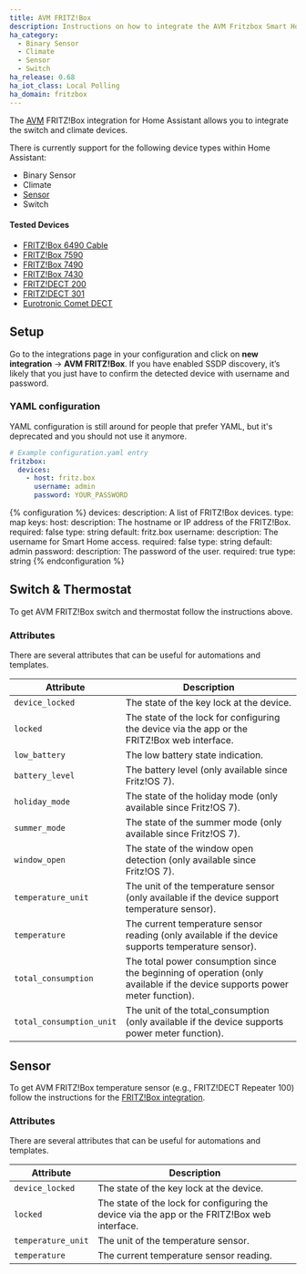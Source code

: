 ```yaml
---
title: AVM FRITZ!Box
description: Instructions on how to integrate the AVM Fritzbox Smart Home components.
ha_category:
  - Binary Sensor
  - Climate
  - Sensor
  - Switch
ha_release: 0.68
ha_iot_class: Local Polling
ha_domain: fritzbox
---
```


The [AVM](https://en.avm.de) FRITZ!Box integration for Home Assistant allows you to integrate the switch and climate devices.

There is currently support for the following device types within Home Assistant:

- Binary Sensor
- Climate
- [Sensor](#sensor)
- Switch

#### Tested Devices

- [FRITZ!Box 6490 Cable](https://en.avm.de/products/fritzbox/fritzbox-6490-cable/)
- [FRITZ!Box 7590](https://en.avm.de/products/fritzbox/fritzbox-7590/)
- [FRITZ!Box 7490](https://en.avm.de/products/fritzbox/fritzbox-7490/)
- [FRITZ!Box 7430](https://en.avm.de/products/fritzbox/fritzbox-7430/)
- [FRITZ!DECT 200](https://en.avm.de/products/fritzdect/fritzdect-200/)
- [FRITZ!DECT 301](https://en.avm.de/products/fritzdect/fritzdect-301/)
- [Eurotronic Comet DECT](https://eurotronic.org/produkte/elektronische-heizkoerperthermostate/sparmatic-comet/)

## Setup

Go to the integrations page in your configuration and click on **new integration** -> **AVM FRITZ!Box**. If you have enabled SSDP discovery, it’s likely that you just have to confirm the detected device with username and password.

### YAML configuration

YAML configuration is still around for people that prefer YAML, but it's deprecated and you should not use it anymore.

```yaml
# Example configuration.yaml entry
fritzbox:
  devices:
    - host: fritz.box
      username: admin
      password: YOUR_PASSWORD
```

{% configuration %}
devices:
  description: A list of FRITZ!Box devices.
  type: map
  keys:
  host:
    description: The hostname or IP address of the FRITZ!Box.
    required: false
    type: string
    default: fritz.box
  username:
    description: The username for Smart Home access.
    required: false
    type: string
    default: admin
  password:
    description: The password of the user.
    required: true
    type: string
{% endconfiguration %}

## Switch & Thermostat

To get AVM FRITZ!Box switch and thermostat follow the instructions above.

### Attributes

There are several attributes that can be useful for automations and templates.

| Attribute | Description |
| --------- | ----------- |
| `device_locked` | The state of the key lock at the device.
| `locked` | The state of the lock for configuring the device via the app or the FRITZ!Box web interface.
| `low_battery` | The low battery state indication.
| `battery_level` | The battery level (only available since Fritz!OS 7).
| `holiday_mode` | The state of the holiday mode (only available since Fritz!OS 7).
| `summer_mode` | The state of the summer mode (only available since Fritz!OS 7).
| `window_open` | The state of the window open detection (only available since Fritz!OS 7).
| `temperature_unit` |  The unit of the temperature sensor (only available if the device support temperature sensor).
| `temperature` | The current temperature sensor reading (only available if the device supports temperature sensor).
| `total_consumption` | The total power consumption since the beginning of operation (only available if the device supports power meter function).
| `total_consumption_unit` | The unit of the total_consumption (only available if the device supports power meter function).

## Sensor

To get AVM FRITZ!Box temperature sensor (e.g.,  FRITZ!DECT Repeater 100) follow the instructions for the [FRITZ!Box integration](#setup).

### Attributes

There are several attributes that can be useful for automations and templates.

| Attribute | Description |
| --------- | ----------- |
| `device_locked` | The state of the key lock at the device.
| `locked` | The state of the lock for configuring the device via the app or the FRITZ!Box web interface.
| `temperature_unit` |  The unit of the temperature sensor.
| `temperature` | The current temperature sensor reading.

